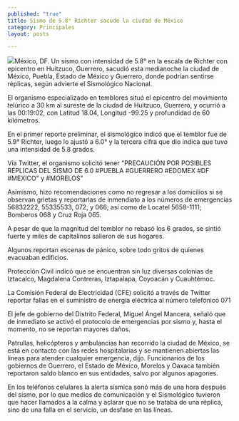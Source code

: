 ```yaml
---
published: "true"
title: Sismo de 5.8° Richter sacude la ciudad de México
category: Principales
layout: posts

---
```


![](http://i.imgur.com/kQI3bUvm.jpg)México, DF. Un sismo con intensidad de 5.8° en la escala de Richter con epicentro en Huitzuco, Guerrero, sacudió esta medianoche la ciudad de México, Puebla, Estado de México y Guerrero, donde podrían sentirse réplicas, según advierte el Sismológico Nacional.

El organismo especializado en temblores situó el epicentro del movimiento telúrico a 30 km al sureste de la ciudad de Huitzuco, Guerrero, y ocurrió a las 00:19:02, con Latitud 18.04, Longitud -99.25 y profundidad de 60 kilómetros.

En el primer reporte preliminar, el sismológico indicó que el temblor fue de 5.9° Richter, luego lo ajustó a 6.0° y la tercera cifra que dio indica que tuvo una intensidad de 5.8 grados.

Vía Twitter, el organismo solicitó tener "PRECAUCIÓN POR POSIBLES RÉPLICAS DEL SISMO DE 6.0 #PUEBLA #GUERRERO #EDOMEX #DF #MEXICO" y #MORELOS"

Asimismo, hizo recomendaciones como no regresar a los domicilios si se observan grietas y reportarlas de inmendiato a los números de emergencias 56832222, 55335533, 072, y 066; así como de Locatel 5658-1111; Bomberos 068 y Cruz Roja 065.

A pesar de que la magnitud del temblor no rebasó los 6 grados, se sintió fuerte y miles de capitalinos salieron de sus hogares. 

Algunos reportan escenas de pánico, sobre todo gritos de quienes evacuaban edificios.

Protección Civil indicó que se encuentran sin luz diversas colonias de Iztacalco, Magdalena Contreras, Iztapalapa, Coyoacán y Cuauhtémoc.

La Comisión Federal de Electricidad (CFE) solicitó a través de Twitter reportar fallas en el suministro de energía eléctrica al número telefónico 071

El jefe de gobierno del Distrito Federal, Miguel Ángel Mancera, señaló que de inmediato se activó el protocolo de emergencias por sismo y, hasta el momento, no se reportan mayores daños.

Patrullas, helicópteros y ambulancias han recorrido la ciudad de México, se está en contacto con las redes hospitalarias y se mantienen abiertas las líneas para atender cualquier emergencia, dijo. 
Funcionarios de los gobiernos de Guerrero, el Estado de México, Morelos y Oaxaca también reportaron saldo blanco en sus entidades, salvo por algunos apagones.

En los teléfonos celulares la alerta sísmica sonó más de una hora después del sismo, por lo que medios de comunicación y el Sismológico tuvieron que hacer llamados a la calma y aclarar que no se trataba de una réplica, sino de una falla en el servicio, un desfase en las líneas.
